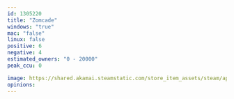 ```yaml
---
id: 1305220
title: "Zomcade"
windows: "true"
mac: "false"
linux: false
positive: 6
negative: 4
estimated_owners: "0 - 20000"
peak_ccu: 0

image: https://shared.akamai.steamstatic.com/store_item_assets/steam/apps/1305220/header.jpg?t=1636480990
opinions:
---
```

